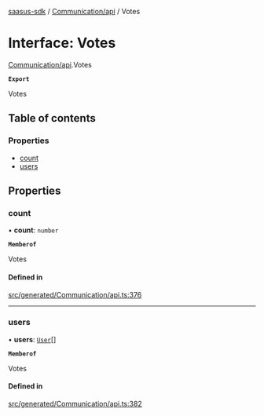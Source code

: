 [saasus-sdk](../README.md) / [Communication/api](../modules/Communication_api.md) / Votes

# Interface: Votes

[Communication/api](../modules/Communication_api.md).Votes

**`Export`**

Votes

## Table of contents

### Properties

- [count](Communication_api.Votes.md#count)
- [users](Communication_api.Votes.md#users)

## Properties

### count

• **count**: `number`

**`Memberof`**

Votes

#### Defined in

[src/generated/Communication/api.ts:376](https://github.com/saasus-platform/saasus-sdk-javascript/blob/997c544/src/generated/Communication/api.ts#L376)

___

### users

• **users**: [`User`](Communication_api.User.md)[]

**`Memberof`**

Votes

#### Defined in

[src/generated/Communication/api.ts:382](https://github.com/saasus-platform/saasus-sdk-javascript/blob/997c544/src/generated/Communication/api.ts#L382)
